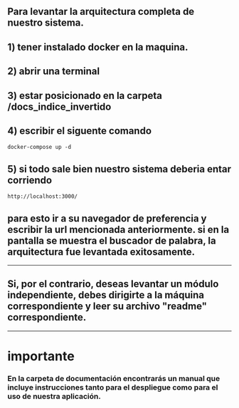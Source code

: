## Para levantar  la arquitectura completa  de nuestro sistema. 

## 1) tener instalado  docker en la maquina. 

## 2) abrir una terminal

## 3) estar posicionado en la carpeta /docs_indice_invertido


## 4)  escribir el siguente comando  

    docker-compose up -d 

## 5) si todo sale bien nuestro sistema deberia entar corriendo 

    http://localhost:3000/


## para esto ir a su  navegador de preferencia y  escribir  la url mencionada anteriormente. si en la pantalla se muestra el buscador de palabra, la arquitectura fue levantada exitosamente.
-------------------------------------------------------------------------------------------------------------------------------

## Si, por el contrario, deseas levantar un módulo independiente, debes dirigirte a la máquina correspondiente y leer su archivo "readme" correspondiente. 

-------------------------------------------------------------------------------------------------------------------------------
# importante
### En la carpeta de documentación encontrarás un manual que incluye instrucciones tanto para el despliegue como para el uso de nuestra aplicación.
